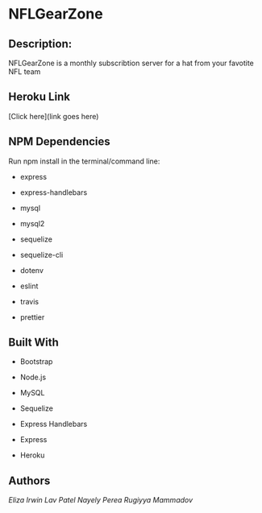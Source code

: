 # NFLGearZone

## Description: 
NFLGearZone is a monthly subscribtion server for a hat from your favotite NFL team

## Heroku Link
[Click here](link goes here)

## NPM Dependencies

Run npm install in the terminal/command line:

* express

* express-handlebars

* mysql

* mysql2

* sequelize

* sequelize-cli

* dotenv

* eslint

* travis

* prettier

## Built With

* Bootstrap

* Node.js

* MySQL

* Sequelize

* Express Handlebars

* Express

* Heroku


## Authors
*Eliza Irwin*
*Lav Patel*
*Nayely Perea*
*Rugiyya Mammadov*
